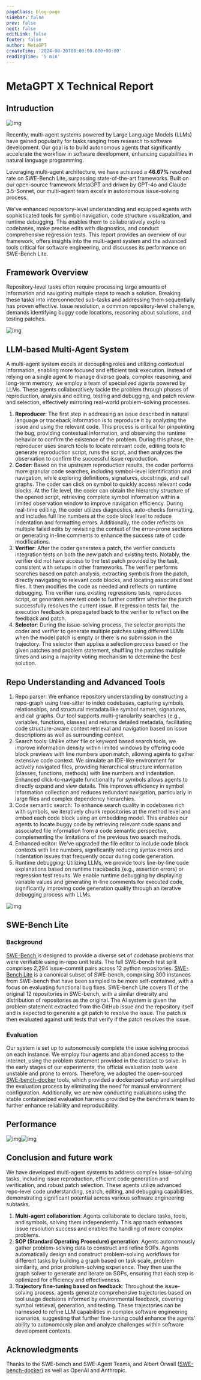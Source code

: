 ```yaml
---
pageClass: blog-page
sidebar: false
prev: false
next: false
editLink: false
footer: false
author: MetaGPT
createTime: '2024-08-20T00:00:00.000+00:00'
readingTime: '5 min'
---
```


# MetaGPT X Technical Report

## Intruduction

![img](./images/1.png)

Recently, multi-agent systems powered by Large Language Models (LLMs) have gained popularity for tasks ranging from research to software development. Our goal is to build autonomous agents that significantly accelerate the workflow in software development, enhancing capabilities in natural language programming.

Leveraging multi-agent architecture, we have achieved a **46.67%** resolved rate on SWE-Bench Lite, surpassing state-of-the-art frameworks. Built on our open-source framework MetaGPT and driven by GPT-4o and Claude 3.5-Sonnet, our multi-agent team excels in autonomous issue-solving process.

We've enhanced repository-level understanding and equipped agents with sophisticated tools for symbol navigation, code structure visualization, and runtime debugging. This enables them to collaboratively explore codebases, make precise edits with diagnostics, and conduct comprehensive regression tests. This report provides an overview of our framework, offers insights into the multi-agent system and the advanced tools critical for software engineering, and discusses its performance on SWE-Bench Lite.

## Framework Overview

Repository-level tasks often require processing large amounts of information and navigating multiple steps to reach a solution. Breaking these tasks into interconnected sub-tasks and addressing them sequentially has proven effective. Issue resolution, a common repository-level challenge, demands identifying buggy code locations, reasoning about solutions, and testing patches.

![img](./images/2.png)

## LLM-based Multi-Agent System

A multi-agent system excels at decoupling roles and utilizing contextual information, enabling more focused and efficient task execution. Instead of relying on a single agent to manage diverse goals, complex reasoning, and long-term memory, we employ a team of specialized agents powered by LLMs. These agents collaboratively tackle the problem through phases of reproduction, analysis and editing, testing and debugging, and patch review and selection, effectively mirroring real-world problem-solving processes.

1. **Reproducer**: The first step in addressing an issue described in natural language or traceback information is to reproduce it by analyzing the issue and using the relevant code. This process is critical for pinpointing the bug, providing contextual information, and observing the runtime behavior to confirm the existence of the problem. During this phase, the reproducer uses search tools to locate relevant code, editing tools to generate reproduction script, runs the script, and then analyzes the observation to confirm the successful issue reproduction.
2. **Coder**: Based on the upstream reproduction results, the coder performs more granular code searches, including symbol-level identification and navigation, while exploring definitions, signatures, docstrings, and call graphs. The coder can click on symbol to quickly access relevant code blocks. At the file level, the coder can obtain the hierarchy structure of the opened script, retrieving complete symbol information within a limited observation window to improve navigation efficiency. During real-time editing, the coder utilizes diagnostics, auto-checks formatting, and includes full line numbers at the code block level to reduce indentation and formatting errors. Additionally, the coder reflects on multiple failed edits by revisiting the context of the error-prone sections or generating in-line comments to enhance the success rate of code modifications.
3. **Verifier**: After the coder generates a patch, the verifier conducts integration tests on both the new patch and existing tests. Notably, the verifier did not have access to the test patch provided by the task, consistent with setups in other frameworks. The verifier performs searches based on patch analysis, extracting symbols from the patch, directly navigating to relevant code blocks, and locating associated test files. It then modifies the code as needed and reflects on runtime debugging. The verifier runs existing regressions tests, reproduces script, or generates new test code to further confirm whether the patch successfully resolves the current issue. If regression tests fail, the execution feedback is propagated back to the verifier to reflect on the feedback and patch.
4. **Selector**: During the issue-solving process, the selector prompts the coder and verifier to generate multiple patches using different LLMs when the model patch is empty or there is no submission in the trajectory. The selector then applies a selection process based on the given patches and problem statement, shuffling the patches multiple times and using a majority voting mechanism to determine the best solution.

## Repo Understanding and Advanced Tools

1. Repo parser: We enhance repository understanding by constructing a repo-graph using tree-sitter to index codebases, capturing symbols, relationships, and structural metadata like symbol names, signatures, and call graphs. Our tool supports multi-granularity searches (e.g., variables, functions, classes) and returns detailed metadata, facilitating code structure-aware context retrieval and navigation based on issue descriptions as well as surrounding context.
2. Search tools: Unlike other file or keyword based search tools, we improve information density within limited windows by offering code block previews with line numbers upon match, allowing agents to gather extensive code context. We simulate an IDE-like environment for actively navigated files, providing hierarchical structure information (classes, functions, methods) with line numbers and indentation. Enhanced click-to-navigate functionality for symbols allows agents to directly expand and view details. This improves efficiency in symbol information collection and reduces redundant navigation, particularly in large files and complex dependency hierarchies.
3. Code semantic search: To enhance search quality in codebases rich with symbols, we iteratively chunk repositories at the method level and embed each code block using an embedding model. This enables our agents to locate buggy code by retrieving relevant code spans and associated file information from a code semantic perspective, complementing the limitations of the previous two search methods.
4. Enhanced editor: We've upgraded the file editor to include code block contexts with line numbers, significantly reducing syntax errors and indentation issues that frequently occur during code generation.
5. Runtime debugging: Utilizing LLMs, we provide tools line-by-line code explanations based on runtime tracebacks (e.g., assertion errors) or regression test results. We enable runtime debugging by displaying variable values and generating in-line comments for executed code, significantly improving code generation quality through an iterative debugging process with LLMs.

![img](./images/3.png)

## SWE-Bench Lite

### Background

[SWE-Bench ](https://www.swebench.com/)is designed to provide a diverse set of codebase problems that were verifiable using in-repo unit tests. The full SWE-bench test split comprises 2,294 issue-commit pairs across 12 python repositories. [SWE-Bench Lite](https://www.swebench.com/lite.html) is a canonical subset of SWE-bench, comprising 300 instances from SWE-bench that have been sampled to be more self-contained, with a focus on evaluating functional bug fixes. SWE-bench Lite covers 11 of the original 12 repositories in SWE-bench, with a similar diversity and distribution of repositories as the original. The AI system is given the problem statement extracted from the GitHub issue and the repository itself and is expected to generate a git patch to resolve the issue. The patch is then evaluated against unit tests that verify if the patch resolves the issue.

### Evaluation

Our system is set up to autonomously complete the issue solving process on each instance. We employ four agents and abandoned access to the internet, using the problem statement provided in the dataset to solve. In the early stages of our experiments, the official evaluation tools were unstable and prone to errors. Therefore, we adopted the open-sourced [SWE-bench-docker](https://github.com/aorwall/SWE-bench-docker) tools, which provided a dockerized setup and simplified the evaluation process by eliminating the need for manual environment configuration. Additionally, we are now conducting evaluations using the stable containerized evaluation harness provided by the benchmark team to further enhance reliability and reproducibility.

## Performance

![img](./images/4.png)![img](./images/5.png)

## Conclusion and future work

We have developed multi-agent systems to address complex issue-solving tasks, including issue reproduction, efficient code generation and verification, and robust patch selection. These agents utilize advanced repo-level code understanding, search, editing, and debugging capabilities, demonstrating significant potential across various software engineering subtasks.

1. **Multi-agent collaboration**: Agents collaborate to declare tasks, tools, and symbols, solving them independently. This approach enhances issue resolution success and enables the handling of more complex problems.
2. **SOP (Standard Operating Procedure) generation**: Agents autonomously gather problem-solving data to construct and refine SOPs. Agents automatically design and construct problem-solving workflows for different tasks by building a graph based on task scale, problem similarity, and prior problem-solving experience. They then use the graph solver to generate and iterate on SOPs, ensuring that each step is optimized for efficiency and effectiveness.
3. **Trajectory fine-tuning based on feedback**: Throughout the issue-solving process, agents generate comprehensive trajectories based on tool usage decisions informed by environmental feedback, covering symbol retrieval, generation, and testing. These trajectories can be harnessed to refine LLM capabilities in complex software engineering scenarios, suggesting that further fine-tuning could enhance the agents' ability to autonomously plan and analyze challenges within software development contexts.

## Acknowledgments

Thanks to the SWE-bench and SWE-Agent Teams, and Albert Örwall ([SWE-bench-docker](https://github.com/aorwall/SWE-bench-docker)) as well as OpenAI and Anthropic.
